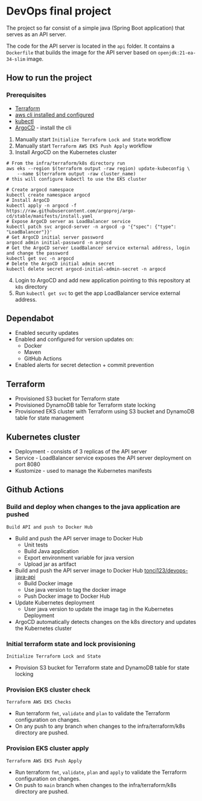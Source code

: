 # DevOps final project

The project so far consist of a simple java (Spring Boot application) that serves as an API server.

The code for the API server is located in the `api` folder. It contains a `Dockerfile` that builds the image for the API server based on `openjdk:21-ea-34-slim` image.

## How to run the project
### Prerequisites
- [Terraform](https://developer.hashicorp.com/terraform/install?product_intent=terraform)
- [aws cli installed and configured](https://aws.amazon.com/cli/)
- [kubectl](https://kubernetes.io/docs/tasks/tools/)
- [ArgoCD](https://argoproj.github.io/argo-cd/getting_started/) - install the cli

1. Manually start ```Initialize Terraform Lock and State``` workflow
2. Manually start ```Terraform AWS EKS Push Apply``` workflow
3. Install ArgoCD on the Kubernetes cluster
```shell
# From the infra/terraform/k8s directory run
aws eks --region $(terraform output -raw region) update-kubeconfig \
    --name $(terraform output -raw cluster_name)
# this will configure kubectl to use the EKS cluster

# Create argocd namespace
kubectl create namespace argocd
# Install ArgoCD
kubectl apply -n argocd -f https://raw.githubusercontent.com/argoproj/argo-cd/stable/manifests/install.yaml
# Expose ArgoCD server as LoadBalancer service
kubectl patch svc argocd-server -n argocd -p '{"spec": {"type": "LoadBalancer"}}'
# Get ArgoCD initial server password
argocd admin initial-password -n argocd
# Get the ArgoCD server LoadBalancer service external address, login and change the password
kubectl get svc -n argocd
# Delete the ArgoCD initial admin secret
kubectl delete secret argocd-initial-admin-secret -n argocd
```
4. Login to ArgoCD and add new application pointing to this repository at ```k8s``` directory
5. Run ```kubectl get svc``` to get the app LoadBalancer service external address.

## Dependabot
- Enabled security updates
- Enabled and configured for version updates on:
  - Docker
  - Maven
  - GitHub Actions
- Enabled alerts for secret detection + commit prevention

## Terraform
- Provisioned S3 bucket for Terraform state
- Provisioned DynamoDB table for Terraform state locking
- Provisioned EKS cluster with Terraform using S3 bucket and DynamoDB table for state management

## Kubernetes cluster
- Deployment - consists of 3 replicas of the API server
- Service - LoadBalancer service exposes the API server deployment on port 8080
- Kustomize - used to manage the Kubernetes manifests

## Github Actions
### Build and deploy when changes to the java application are pushed
```Build API and push to Docker Hub```
- Build and push the API server image to Docker Hub
  - Unit tests
  - Build Java application
  - Export environment variable for java version
  - Upload jar as artifact
- Build and push the API server image to Docker Hub [tonci123/devops-java-api](https://hub.docker.com/r/tonci123/devops-java-api)
  - Build Docker image
  - Use java version to tag the docker image
  - Push Docker image to Docker Hub
- Update Kubernetes deployment
  - User java version to update the image tag in the Kubernetes Deployment
- ArgoCD automatically detects changes on the k8s directory and updates the Kubernetes cluster

### Initial terraform state and lock provisioning
```Initialize Terraform Lock and State```
- Provision S3 bucket for Terraform state and DynamoDB table for state locking

### Provision EKS cluster check
```Terraform AWS EKS Checks```
- Run terraform ```fmt```, ```validate``` and ```plan``` to validate the Terraform configuration on changes.
- On any push to any branch when changes to the infra/terraform/k8s directory are pushed.

### Provision EKS cluster apply
```Terraform AWS EKS Push Apply```
- Run terraform ```fmt```, ```validate```, ```plan``` and ```apply``` to validate the Terraform configuration on changes.
- On push to ```main``` branch when changes to the infra/terraform/k8s directory are pushed.
